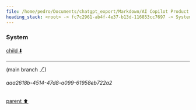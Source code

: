 ```yaml
---
file: /home/pedro/Documents/chatgpt_export/Markdown/AI Copilot Product Ideas.md
heading_stack: <root> -> fc7c2961-ab4f-4e37-b13d-116853cc7697 -> System -> 19e4a094-193a-49f0-aa64-3c33adbe3f9c -> System
---
```

### System

[child ⬇️](#aaa2618b-4514-47d8-a099-61958eb722a2)

---

(main branch ⎇)
###### aaa2618b-4514-47d8-a099-61958eb722a2
[parent ⬆️](#19e4a094-193a-49f0-aa64-3c33adbe3f9c)
